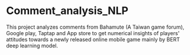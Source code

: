 # Comment_analysis_NLP
This project analyzes comments from Bahamute (A Taiwan game forum), Google play, Taptap and App store to get numerical insights of players' attitudes towards a newly released online mobile game mainly by BERT deep learning model.
